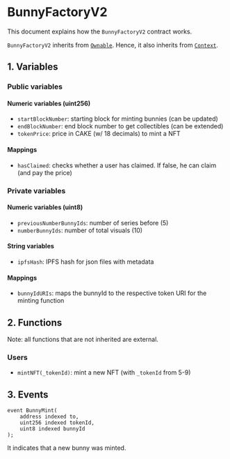 # BunnyFactoryV2

This document explains how the `BunnyFactoryV2` contract works.

`BunnyFactoryV2` inherits from [`Ownable`](https://github.com/OpenZeppelin/openzeppelin-contracts/blob/master/contracts/access/Owanable.sol). Hence, it also inherits from [`Context`](https://github.com/OpenZeppelin/openzeppelin-contracts/blob/master/contracts/utils/Context.sol).

## 1. Variables

### Public variables

#### Numeric variables (uint256)

- `startBlockNumber`: starting block for minting bunnies (can be updated)
- `endBlockNumber`: end block number to get collectibles (can be extended)
- `tokenPrice`: price in CAKE (w/ 18 decimals) to mint a NFT

#### Mappings

- `hasClaimed`: checks whether a user has claimed. If false, he can claim (and pay the price)

### Private variables

#### Numeric variables (uint8)

- `previousNumberBunnyIds`: number of series before (5)
- `numberBunnyIds`: number of total visuals (10)

#### String variables

- `ipfsHash`: IPFS hash for json files with metadata

#### Mappings

- `bunnyIdURIs`: maps the bunnyId to the respective token URI for the minting function

## 2. Functions

Note: all functions that are not inherited are external.

### Users

- `mintNFT(_tokenId)`: mint a new NFT (with `_tokenId` from 5-9)

## 3. Events

```
event BunnyMint(
    address indexed to,
    uint256 indexed tokenId,
    uint8 indexed bunnyId
);
```

It indicates that a new bunny was minted.
